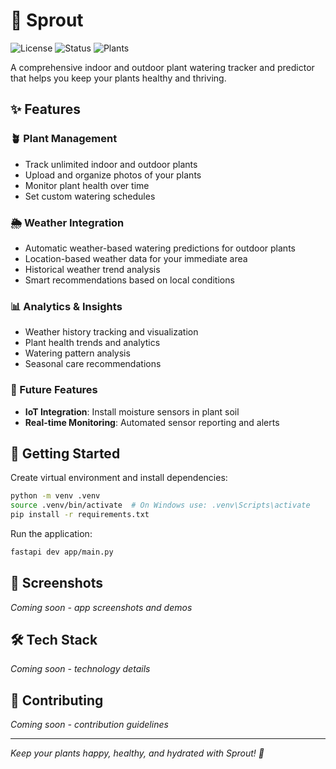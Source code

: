 # 🌱 Sprout
![License](https://img.shields.io/badge/license-MIT-blue.svg)
![Status](https://img.shields.io/badge/status-in%20development-yellow.svg)
![Plants](https://img.shields.io/badge/plants-🌱-green.svg)

A comprehensive indoor and outdoor plant watering tracker and predictor that helps you keep your plants healthy and thriving.

## ✨ Features

### 🪴 Plant Management
- Track unlimited indoor and outdoor plants
- Upload and organize photos of your plants
- Monitor plant health over time
- Set custom watering schedules

### 🌦️ Weather Integration
- Automatic weather-based watering predictions for outdoor plants
- Location-based weather data for your immediate area
- Historical weather trend analysis
- Smart recommendations based on local conditions

### 📊 Analytics & Insights
- Weather history tracking and visualization
- Plant health trends and analytics
- Watering pattern analysis
- Seasonal care recommendations

### 🔮 Future Features
- **IoT Integration**: Install moisture sensors in plant soil
- **Real-time Monitoring**: Automated sensor reporting and alerts

## 🚀 Getting Started

Create virtual environment and install dependencies:

```bash
python -m venv .venv
source .venv/bin/activate  # On Windows use: .venv\Scripts\activate
pip install -r requirements.txt
```
Run the application:

```bash
fastapi dev app/main.py
```

## 📱 Screenshots

*Coming soon - app screenshots and demos*

## 🛠️ Tech Stack

*Coming soon - technology details*

## 🤝 Contributing

*Coming soon - contribution guidelines*


---

*Keep your plants happy, healthy, and hydrated with Sprout! 🌱*
